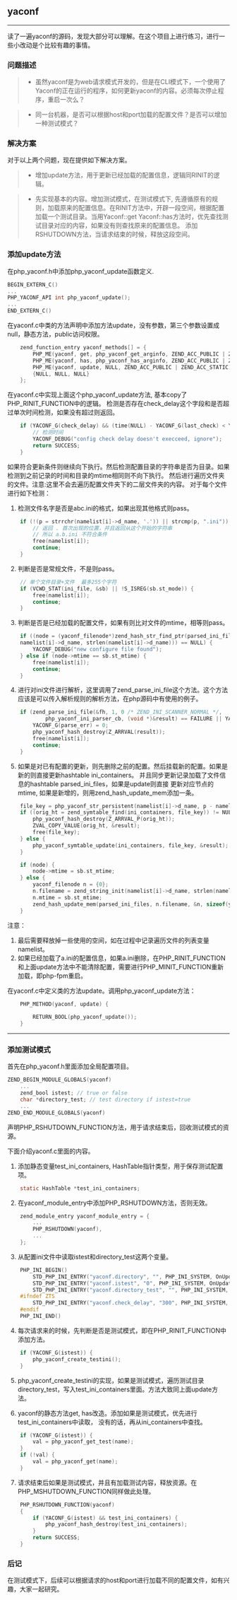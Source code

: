 ## yaconf

----
读了一遍yaconf的源码，发现大部分可以理解。在这个项目上进行练习，进行一些小改动是个比较有趣的事情。

### 问题描述
>* 虽然yaconf是为web请求模式开发的，但是在CLI模式下，一个使用了Yaconf的正在运行的程序，如何更新yaconf的内容。必须每次停止程序，重启一次么？

>* 同一台机器，是否可以根据host和port加载的配置文件？是否可以增加一种测试模式？
 
### 解决方案
对于以上两个问题，现在提供如下解决方案。
>* 增加update方法，用于更新已经加载的配置信息，逻辑同RINIT的逻辑。

>* 先实现基本的内容。增加测试模式，在测试模式下, 先遵循原有的规则，加载原来的配置信息。在RINIT方法中，开辟一段空间，根据配置加载一个测试目录。当用Yaconf::get Yaconf::has方法时，优先查找测试目录对应的内容，如果没有则查找原来的配置信息。 添加RSHUTDOWN方法，当请求结束的时候，释放这段空间。

### 添加update方法

在php_yaconf.h中添加php_yaconf_update函数定义.
```c
BEGIN_EXTERN_C() 
...
PHP_YACONF_API int php_yaconf_update();
...
END_EXTERN_C()
```

在yaconf.c中类的方法声明中添加方法update，没有参数，第三个参数设置成null，静态方法，public访问权限。
```c
    zend_function_entry yaconf_methods[] = {
        PHP_ME(yaconf, get, php_yaconf_get_arginfo, ZEND_ACC_PUBLIC | ZEND_ACC_STATIC)
        PHP_ME(yaconf, has, php_yaconf_has_arginfo, ZEND_ACC_PUBLIC | ZEND_ACC_STATIC)
        PHP_ME(yaconf, update, NULL, ZEND_ACC_PUBLIC | ZEND_ACC_STATIC)
        {NULL, NULL, NULL}
    };
```
在yaconf.c中实现上面这个php_yaconf_update方法, 基本copy了PHP_RINIT_FUNCTION中的逻辑。
检测是否存在check_delay这个字段和是否超过单次时间检测，如果没有超过则返回。

```c
    if (YACONF_G(check_delay) && (time(NULL) - YACONF_G(last_check) < YACONF_G(check_delay))) {
		// 检测时间 
		YACONF_DEBUG("config check delay doesn't execceed, ignore");
		return SUCCESS;
	}
```
如果符合更新条件则继续向下执行。然后检测配置目录的字符串是否为目录。如果检测到之前记录的时间和目录的mtime相同则不向下执行。
然后进行遍历文件夹的文件。注意:这里不会去遍历配置文件夹下的二层文件夹的内容。
对于每个文件进行如下检测：

1. 检测文件名字是否是abc.ini的格式，如果出现其他格式则pass。
```c
    if (!(p = strrchr(namelist[i]->d_name, '.')) || strcmp(p, ".ini")) {
        // 返回 . 首次出现的位置，并且返回从这个开始的字符串
        // 所以 a.b.ini 不符合条件
        free(namelist[i]);
        continue;
    }
```
2. 判断是否是常规文件，不是则pass。
```c
    // 单个文件目录+文件  最多255个字符
    if (VCWD_STAT(ini_file, &sb) || !S_ISREG(sb.st_mode)) {
        free(namelist[i]);
        continue;
    }
```
3. 判断是否是已经加载的配置文件，如果有则比对文件的mtime，相等则pass。
```c
    if ((node = (yaconf_filenode*)zend_hash_str_find_ptr(parsed_ini_files, 
    namelist[i]->d_name, strlen(namelist[i]->d_name))) == NULL) {
        YACONF_DEBUG("new configure file found");
    } else if (node->mtime == sb.st_mtime) {
        free(namelist[i]);
        continue;
    }
```
4. 进行对ini文件进行解析，这里调用了zend_parse_ini_file这个方法。这个方法应该是可以传入解析规则的解析方法，在php源码中有使用的例子。
```c
    if (zend_parse_ini_file(&fh, 1, 0 /* ZEND_INI_SCANNER_NORMAL */,
            php_yaconf_ini_parser_cb, (void *)&result) == FAILURE || YACONF_G(parse_err)) {
        YACONF_G(parse_err) = 0;
        php_yaconf_hash_destroy(Z_ARRVAL(result));
        free(namelist[i]);
        continue;
    }
```
5. 如果是对已有配置的更新，则先删除之前的配置。然后挂载新的配置。如果是新的则直接更新hashtable ini_containers。
并且同步更新记录加载了文件信息的hashtable parsed_ini_files，如果是update则直接 更新对应节点的mtime, 如果是新增的，则用zend_hash_update_mem添加一条。
```c
    file_key = php_yaconf_str_persistent(namelist[i]->d_name, p - namelist[i]->d_name);
    if ((orig_ht = zend_symtable_find(ini_containers, file_key)) != NULL) {
        php_yaconf_hash_destroy(Z_ARRVAL_P(orig_ht));
        ZVAL_COPY_VALUE(orig_ht, &result);
        free(file_key);
    } else {
        php_yaconf_symtable_update(ini_containers, file_key, &result);
    }

    if (node) {
        node->mtime = sb.st_mtime;
    } else {
        yaconf_filenode n = {0};
        n.filename = zend_string_init(namelist[i]->d_name, strlen(namelist[i]->d_name), 1);
        n.mtime = sb.st_mtime;
        zend_hash_update_mem(parsed_ini_files, n.filename, &n, sizeof(yaconf_filenode));
    }  
```

注意：
1. 最后需要释放掉一些使用的空间，如在过程中记录遍历文件的列表变量namelist。
2. 如果已经加载了a.ini的配置信息，如果a.ini删除，在PHP_RINIT_FUNCTION和上面update方法中不能清除配置，需要进行PHP_MINIT_FUNCTION重新加载，即php-fpm重启。

在yaconf.c中定义类的方法update。调用php_yaconf_update方法：
```c
    PHP_METHOD(yaconf, update) {
        
        RETURN_BOOL(php_yaconf_update());
    }
```

----

### 添加测试模式
首先在php_yaconf.h里面添加全局配置项目。
```c
ZEND_BEGIN_MODULE_GLOBALS(yaconf)
    ...
    zend_bool istest; // true or false 
    char *directory_test; // test directory if istest=true
    ...
ZEND_END_MODULE_GLOBALS(yaconf)
```
声明PHP_RSHUTDOWN_FUNCTION方法，用于请求结束后，回收测试模式的资源。

下面介绍yaconf.c里面的内容。
1. 添加静态变量test_ini_containers, HashTable指针类型，用于保存测试配置项。
```c
    static HashTable *test_ini_containers;
```
2. 在yaconf_module_entry中添加PHP_RSHUTDOWN方法，否则无效。
```c
    zend_module_entry yaconf_module_entry = {
    	...
    	PHP_RSHUTDOWN(yaconf),
    	...
    };
```
3. 从配置ini文件中读取istest和directory_test这两个变量。
```c
    PHP_INI_BEGIN()
        STD_PHP_INI_ENTRY("yaconf.directory", "", PHP_INI_SYSTEM, OnUpdateString, directory, zend_yaconf_globals, yaconf_globals)
        STD_PHP_INI_ENTRY("yaconf.istest", "0", PHP_INI_SYSTEM, OnUpdateBool, istest, zend_yaconf_globals, yaconf_globals)
        STD_PHP_INI_ENTRY("yaconf.directory_test", "", PHP_INI_SYSTEM, OnUpdateString, directory_test, zend_yaconf_globals, yaconf_globals)
    #ifndef ZTS
        STD_PHP_INI_ENTRY("yaconf.check_delay", "300", PHP_INI_SYSTEM, OnUpdateLong, check_delay, zend_yaconf_globals, yaconf_globals)
    #endif
    PHP_INI_END()
```
4. 每次请求来的时候，先判断是否是测试模式，即在PHP_RINIT_FUNCTION中添加方法。
```c
    if (YACONF_G(istest)) {
        php_yaconf_create_testini();
    }
```
5. php_yaconf_create_testini的实现，如果是测试模式，遍历测试目录directory_test，写入test_ini_containers里面。方法大致同上面update方法。

6. yaconf的静态方法get, has改造。添加如果是测试模式，优先进行test_ini_containers中读取，
没有的话，再从ini_containers中查找。
```c
    if (YACONF_G(istest)) {
        val = php_yaconf_get_test(name);
    }
    if (!val) {
        val = php_yaconf_get(name);
    }
```
7. 请求结束后如果是测试模式，并且有加载测试内容，释放资源。在PHP_MSHUTDOWN_FUNCTION同样做此处理。
```c
    PHP_RSHUTDOWN_FUNCTION(yaconf)
    {
        if (YACONF_G(istest) && test_ini_containers) {
            php_yaconf_hash_destroy(test_ini_containers);
        } 
        return SUCCESS;
    }
```
### 后记
在测试模式下，后续可以根据请求的host和port进行加载不同的配置文件，如有兴趣，大家一起研究。

